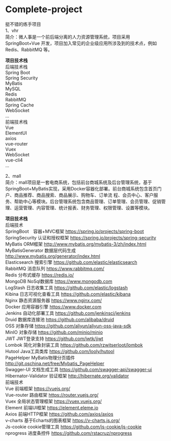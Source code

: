 # Complete-project
挺不错的练手项目  
1、vhr  
简介：微人事是一个前后端分离的人力资源管理系统，项目采用 SpringBoot+Vue 开发，项目加入常见的企业级应用所涉及到的技术点，例如 Redis、RabbitMQ 等。  
  
**项目技术栈**  
后端技术栈  
Spring Boot  
Spring Security  
MyBatis  
MySQL  
Redis  
RabbitMQ  
Spring Cache  
WebSocket  
...  
前端技术栈  
Vue  
ElementUI  
axios  
vue-router  
Vuex  
WebSocket  
vue-cli4  
...  
  
2、mall  
简介：mall项目是一套电商系统，包括前台商城系统及后台管理系统，基于SpringBoot+MyBatis实现，采用Docker容器化部署。前台商城系统包含首页门户、商品推荐、商品搜索、商品展示、购物车、订单流  程、会员中心、客户服务、帮助中心等模块。后台管理系统包含商品管理、订单管理、会员管理、促销管理、运营管理、内容管理、统计报表、财务管理、权限管理、设置等模块。
  
**项目技术栈**  
后端技术  
SpringBoot&emsp;容器+MVC框架	https://spring.io/projects/spring-boot  
SpringSecurity	认证和授权框架	https://spring.io/projects/spring-security  
MyBatis	ORM框架	http://www.mybatis.org/mybatis-3/zh/index.html  
MyBatisGenerator	数据层代码生成	http://www.mybatis.org/generator/index.html  
Elasticsearch	搜索引擎	https://github.com/elastic/elasticsearch  
RabbitMQ	消息队列	https://www.rabbitmq.com/  
Redis	分布式缓存	https://redis.io/  
MongoDB	NoSql数据库	https://www.mongodb.com  
LogStash	日志收集工具	https://github.com/elastic/logstash  
Kibina	日志可视化查看工具	https://github.com/elastic/kibana  
Nginx	静态资源服务器	https://www.nginx.com/  
Docker	应用容器引擎	https://www.docker.com  
Jenkins	自动化部署工具	https://github.com/jenkinsci/jenkins  
Druid	数据库连接池	https://github.com/alibaba/druid  
OSS	对象存储	https://github.com/aliyun/aliyun-oss-java-sdk  
MinIO	对象存储	https://github.com/minio/minio  
JWT	JWT登录支持	https://github.com/jwtk/jjwt  
Lombok	简化对象封装工具	https://github.com/rzwitserloot/lombok  
Hutool	Java工具类库	https://github.com/looly/hutool  
PageHelper	MyBatis物理分页插件	http://git.oschina.net/free/Mybatis_PageHelper  
Swagger-UI	文档生成工具	https://github.com/swagger-api/swagger-ui  
Hibernator-Validator	验证框架	http://hibernate.org/validator  
前端技术  
Vue	前端框架	https://vuejs.org/  
Vue-router	路由框架	https://router.vuejs.org/  
Vuex	全局状态管理框架	https://vuex.vuejs.org/  
Element	前端UI框架	https://element.eleme.io  
Axios	前端HTTP框架	https://github.com/axios/axios  
v-charts	基于Echarts的图表框架	https://v-charts.js.org/  
Js-cookie	cookie管理工具	https://github.com/js-cookie/js-cookie  
nprogress	进度条控件	https://github.com/rstacruz/nprogress  
